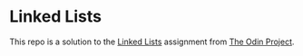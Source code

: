 # Linked Lists

This repo is a solution to the [Linked Lists](https://www.theodinproject.com/lessons/javascript-linked-lists) assignment from [The Odin Project](https://www.theodinproject.com/).
